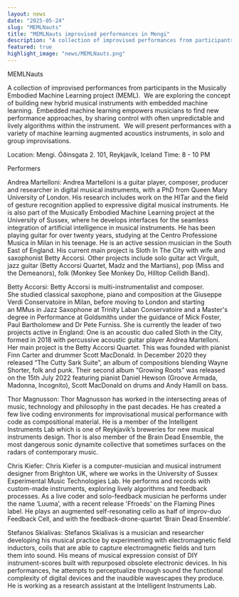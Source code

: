 ```yaml
---
layout: news
date: "2025-05-24"
slug: "MEMLNauts"
title: "MEMLNauts improvised performances in Mengi"
description: "A collection of improvised performances from participants in the Musically Embodied Machine Learning project (MEML)"
featured: true
highlight_image: "news/MEMLNauts.png"
---
```


<script>
    import CaptionedImage from "../../components/Images/CaptionedImage.svelte"
</script>
MEMLNauts

A collection of improvised performances from participants in the Musically Embodied Machine Learning project (MEML).  We are exploring the concept of building new hybrid musical instruments with embedded machine learning.  Embedded machine learning empowers musicians to find new performance approaches, by sharing control with often unpredictable and lively algorithms within the instrument.  We will present performances with a variety of machine learning augmented acoustics instruments, in solo and group improvisations.

Location: Mengi. Óðinsgata 2. 101, Reykjavík, Iceland
Time: 8 - 10 PM

Performers

Andrea Martelloni:
Andrea Martelloni is a guitar player, composer, producer and researcher in digital musical instruments, with a PhD from Queen Mary University of London. His research includes work on the HITar and the field of gesture recognition applied to expressive digital musical instruments. He is also part of the Musically Embodied Machine Learning project at the University of Sussex, where he develops interfaces for the seamless integration of artificial intelligence in musical instruments. He has been playing guitar for over twenty years, studying at the Centro Professione Musica in Milan in his teenage. He is an active session musician in the South East of England. His current main project is Sloth In The City with wife and saxophonist Betty Accorsi. Other projects include solo guitar act Virgult, jazz guitar (Betty Accorsi Quartet, Madz and the Martians), pop (Miss and the Demeanors), folk (Monkey See Monkey Do, Hilltop Ceilidh Band).

Betty Accorsi:
Betty Accorsi is multi-instrumentalist and composer. She studied classical saxophone, piano and composition at the Giuseppe Verdi Conservatoire in Milan, before moving to London and starting an MMus in Jazz Saxophone at Trinity Laban Conservatoire and a Master's degree in Performance at Goldsmiths under the guidance of Mick Foster, Paul Bartholomew and Dr Pete Furniss. She is currently the leader of two projects active in England: One is an acoustic duo called Sloth in the City, formed in 2018 with percussive acoustic guitar player Andrea Martelloni. Her main project is the Betty Accorsi Quartet. This was founded with pianist Finn Carter and drummer Scott MacDonald. In December 2020 they released “The Cutty Sark Suite”, an album of compositions blending Wayne Shorter, folk and punk. Their second album “Growing Roots” was released on the 15th July 2022 featuring pianist Daniel Hewson (Groove Armada, Madonna, Incognito), Scott MacDonald on drums and Andy Hamill on bass.

Thor Magnusson:
Thor Magnusson has worked in the intersecting areas of music, technology and philosophy in the past decades. He has created a few live coding environments for improvisational musical performance with code as compositional material. He is a member of the Intelligent Instruments Lab which is one of Reykjavik’s breweries for new musical instruments design. Thor is also member of the Brain Dead Ensemble, the most dangerous sonic dynamite collective that sometimes surfaces on the radars of contemporary music.

Chris Kiefer:
Chris Kiefer is a computer-musician and musical instrument designer from Brighton UK, where we works in the University of Sussex Experimental Music Technologies Lab. He performs and records with custom-made instruments, exploring lively algorithms and feedback processes. As a live coder and solo-feedback musician he performs under the name ‘Luuma’, with a recent release 'Ffroeds' on the Flaming Pines label. He plays an augmented self-resonating cello as half of improv-duo Feedback Cell, and with the feedback-drone-quartet ‘Brain Dead Ensemble’.

Stefanos Skialivas:
Stefanos Skialivas is a musician and researcher developing his musical practice by experimenting with electromagnetic field inductors, coils that are able to capture electromagnetic fields and turn them into sound. His means of musical expression consist of DIY instrument-scores built with repurposed obsolete electronic devices. In his performances, he attempts to perceptualize through sound the functional complexity of digital devices and the inaudible wavescapes they produce. He is working as a research assistant at the Intelligent Instruments Lab.

<CaptionedImage
    src="news/MEMLNausts.jpg"
    alt="MEMLNausts"
    caption=""
/>

